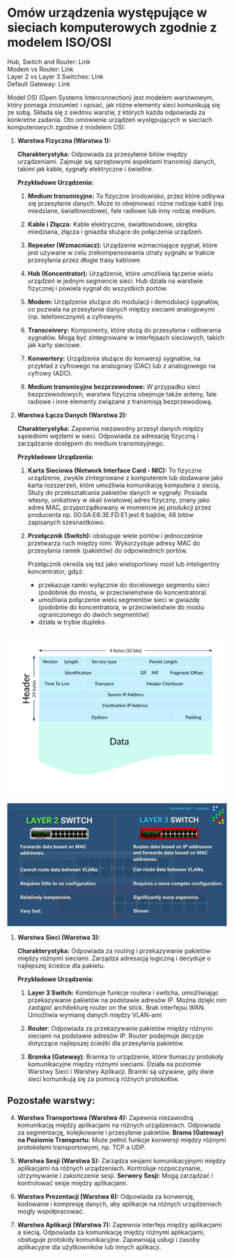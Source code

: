 # Omów urządzenia występujące w sieciach komputerowych zgodnie z modelem ISO/OSI

Hub, Switch and Router: <a src="https://www.youtube.com/watch?v=1z0ULvg_pW8&ab_channel=PowerCertAnimatedVideos">Link</a>\
Modem vs Router: <a src="https://www.youtube.com/watch?v=Mad4kQ5835Y&ab_channel=PowerCertAnimatedVideos">Link</a>\
Layer 2 vs Layer 3 Switches: <a src="https://www.youtube.com/watch?v=bdNS0K4Bt8U&ab_channel=PowerCertAnimatedVideos">Link</a>\
Default Gateway: <a src="https://www.youtube.com/watch?v=pCcJFdYNamc&ab_channel=PowerCertAnimatedVideos">Link</a>

Model OSI (Open Systems Interconnection) jest modelem warstwowym, który pomaga zrozumieć i opisać, jak różne elementy sieci komunikują się ze sobą. Składa się z siedmiu warstw, z których każda odpowiada za konkretne zadania. Oto omówienie urządzeń występujących w sieciach komputerowych zgodnie z modelem OSI:

1.  **Warstwa Fizyczna (Warstwa 1):**

    **Charakterystyka:** Odpowiada za przesyłanie bitów między urządzeniami. Zajmuje się sprzętowymi aspektami transmisji danych, takimi jak kable, sygnały elektryczne i świetlne.

    **Przykładowe Urządzenia:**

    1. **Medium transmisyjne:** To fizyczne środowisko, przez które odbywa się przesyłanie danych. Może to obejmować różne rodzaje kabli (np. miedziane, światłowodowe), fale radiowe lub inny rodzaj medium.

    2. **Kable i Złącza:** Kable elektryczne, światłowodowe, skrętka miedziana, złącza i gniazda służące do połączenia urządzeń.

    3. **Repeater (Wzmacniacz):** Urządzenie wzmacniające sygnał, które jest używane w celu zrekompensowania utraty sygnału w trakcie przesyłania przez długie trasy kablowe.

    4. **Hub (Koncentrator):** Urządzenie, które umożliwia łączenie wielu urządzeń w jednym segmencie sieci. Hub działa na warstwie fizycznej i powiela sygnał do wszystkich portów.

    5. **Modem:** Urządzenie służące do modulacji i demodulacji sygnałów, co pozwala na przesyłanie danych między sieciami analogowymi (np. telefonicznymi) a cyfrowymi.

    6. **Transceivery:** Komponenty, które służą do przesyłania i odbierania sygnałów. Mogą być zintegrowane w interfejsach sieciowych, takich jak karty sieciowe.

    7. **Konwertery:** Urządzenia służące do konwersji sygnałów, na przykład z cyfrowego na analogowy (DAC) lub z analogowego na cyfrowy (ADC).

    8. **Medium transmisyjne bezprzewodowe:** W przypadku sieci bezprzewodowych, warstwa fizyczna obejmuje także anteny, fale radiowe i inne elementy związane z transmisją bezprzewodową.

2.  **Warstwa Łącza Danych (Warstwa 2):**

    **Charakterystyka:** Zapewnia niezawodny przesył danych między sąsiednimi węzłami w sieci. Odpowiada za adresację fizyczną i zarządzanie dostępem do medium transmisyjnego.

    **Przykładowe Urządzenia:**

    1. **Karta Sieciowa (Network Interface Card - NIC):** To fizyczne urządzenie, zwykle zintegrowane z komputerem lub dodawane jako karta rozszerzeń, które umożliwia komunikację komputera z siecią. Służy do przekształcania pakietów danych w sygnały. Posiada własny, unikatowy w skali światowej adres fizyczny, znany jako adres MAC, przyporządkowany w momencie jej produkcji przez producenta np. 00:0A:E6:3E:FD:E1 jest 6 bajtów, 48 bitów zapisanych szesnastkowo.

    2. **Przełącznik (Switch):** obsługuje wiele portów i jednocześnie przetwarza ruch między nimi. Wykorzystuje adresy MAC do przesyłania ramek (pakietów) do odpowiednich portów.
    
        Przełącznik określa się też jako wieloportowy most lub inteligentny koncentrator, gdyż:

        - przekazuje ramki wyłącznie do docelowego segmentu sieci (podobnie do mostu, w przeciwieństwie do koncentratora)
        - umożliwia połączenie wielu segmentów sieci w gwiazdę (podobnie do koncentratora, w przeciwieństwie do mostu ograniczonego do dwóch segmentów)
        - działa w trybie dupleks.


<p style="background-color: white; padding: 2rem; width: fit-content; margin: 20px auto 30px auto" >
  <img src="image.png" style="max-height: 300"/>
</p>


<p align="center" >
  <img src="image-1.png" style="max-height: 300"/>
</p>


1.  **Warstwa Sieci (Warstwa 3):**

    **Charakterystyka:** Odpowiada za routing i przekazywanie pakietów między różnymi sieciami. Zarządza adresacją logiczną i decyduje o najlepszej ścieżce dla pakietu.

    **Przykładowe Urządzenia:**

    1. **Layer 3 Switch:** Kombinuje funkcje routera i switcha, umożliwiając przekazywanie pakietów na podstawie adresów IP. Można dzięki nim zastąpić architekturę router on the stick. Brak interfejsu WAN. Umożliwia wymianę danych między VLAN-ami

    2. **Router**: Odpowiada za przekazywanie pakietów między różnymi sieciami na podstawie adresów IP. Router podejmuje decyzje dotyczące najlepszej ścieżki dla przesyłania pakietów.

    3. **Bramka (Gateway)**: Bramka to urządzenie, które tłumaczy protokoły komunikacyjne między różnymi sieciami. Działa na poziomie Warstwy Sieci i Warstwy Aplikacji. Bramki są używane, gdy dwie sieci komunikują się za pomocą różnych protokołów.
   
Pozostałe warstwy:
---

4.  **Warstwa Transportowa (Warstwa 4):** Zapewnia niezawodną komunikację między aplikacjami na różnych urządzeniach. Odpowiada za segmentację, kolejkowanie i przesyłanie pakietów.
**Brama (Gateway) na Poziomie Transportu:** Może pełnić funkcje konwersji między różnymi protokołami transportowymi, np. TCP a UDP.

5.  **Warstwa Sesji (Warstwa 5):** Zarządza sesjami komunikacyjnymi między aplikacjami na różnych urządzeniach. Kontroluje rozpoczynanie, utrzymywanie i zakończenie sesji.
**Serwery Sesji:** Mogą zarządzać i kontrolować sesje między aplikacjami.

6.  **Warstwa Prezentacji (Warstwa 6):** Odpowiada za konwersję, kodowanie i kompresję danych, aby aplikacje na różnych urządzeniach mogły współpracować.

7.  **Warstwa Aplikacji (Warstwa 7):** Zapewnia interfejs między aplikacjami a siecią. Odpowiada za komunikację między różnymi aplikacjami, obsługuje protokoły komunikacyjne. Zapewniają usługi i zasoby aplikacyjne dla użytkowników lub innych aplikacji.
